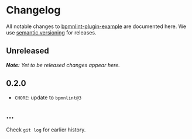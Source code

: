 # Changelog

All notable changes to [bpmnlint-plugin-example](https://github.com/bpmn-io/bpmnlint-plugin-example) are documented here. We use [semantic versioning](http://semver.org/) for releases.

## Unreleased

___Note:__ Yet to be released changes appear here._

## 0.2.0

* `CHORE`: update to `bpmnlint@3`

## ...

Check `git log` for earlier history.